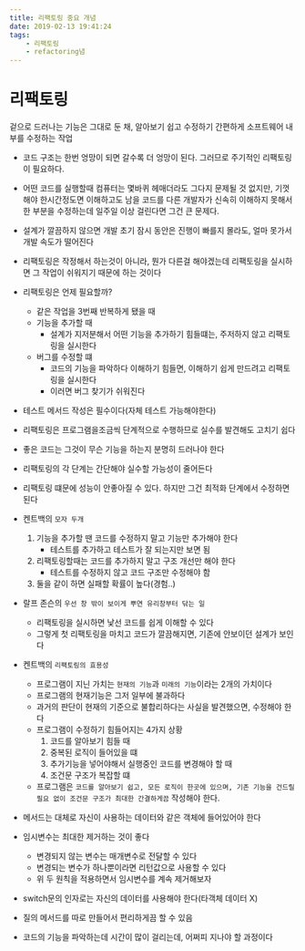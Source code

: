 ```yaml
---
title: 리팩토링 중요 개념  
date: 2019-02-13 19:41:24
tags:
    - 리팩토링
    - refactoring념
---
```


# 리팩토링 
겉으로 드러나는 기능은 그대로 둔 채, 알아보기 쉽고 수정하기 간편하게 소프트웨어 내부를 수정하는 작업  

- 코드 구조는 한번 엉망이 되면 갈수록 더 엉망이 된다. 그러므로 주기적인 리팩토링이 필요하다.  
- 어떤 코드를 실행할때 컴퓨터는 몇바퀴 헤매더라도 그다지 문제될 것 없지만, 기껏해야 한시간정도면 이해하고도 남을 코드를 다른 개발자가 신속히 이해하지 못해서 한 부분을 수정하는데 일주일 이상 걸린다면 그건 큰 문제다.  
- 설계가 깔끔하지 않으면 개발 초기 잠시 동안은 진행이 빠를지 몰라도, 얼마 못가서 개발 속도가 떨어진다  
- 리팩토링은 작정해서 하는것이 아니라, 뭔가 다른걸 해야겠는데 리팩토링을 실시하면 그 작업이 쉬워지기 때문에 하는 것이다  
- 리팩토링은 언제 필요할까?  
    - 같은 작업을 3번째 반복하게 됐을 때  
    - 기능을 추가할 때  
        - 설계가 지저분해서 어떤 기능을 추가하기 힘들떄는, 주저하지 않고 리팩토링을 실시한다  
    - 버그를 수정할 떄  
        - 코드의 기능을 파악하다 이해하기 힘들면, 이해하기 쉽게 만드려고 리팩토링을 실시한다  
        - 이러면 버그 찾기가 쉬워진다  
- 테스트 메서드 작성은 필수이다(자체 테스트 가능해야한다)  
- 리팩토링은 프로그램을조금씩 단계적으로 수행하므로 실수를 발견해도 고치기 쉽다  
- 좋은 코드는 그것이 무슨 기능을 하는지 분명히 드러나야 한다  
- 리팩토링의 각 단계는 간단해야 실수할 가능성이 줄어든다  
- 리팩토링 떄문에 성능이 안좋아질 수 있다. 하지만 그건 최적화 단계에서 수정하면 된다  

- 켄트백의 `모자 두개`
    1. 기능을 추가할 땐 코드를 수정하지 말고 기능만 추가해야 한다  
        - 테스트를 추가하고 테스트가 잘 되는지만 보면 됨  
    2. 리팩토링할때는 코드를 추가하지 말고 구조 개선만 해야 한다  
        - 테스트를 수정하지 않고 코드 구조만 수정해야 함  
    3. 둘을 같이 하면 실패할 확률이 높다(경험..)  

- 랄프 존슨의 `우선 창 밖이 보이게 뿌연 유리창부터 닦는 일`  
    - 리팩토링을 실시하면 낯선 코드를 쉽게 이해할 수 있다  
    - 그렇게 첫 리팩토링을 마치고 코드가 깔끔해지면, 기존에 안보이던 설계가 보인다  

- 켄트백의 `리팩토링의 효용성`  
    - 프로그램이 지닌 가치는 `현재의 기능`과 `미래의 기능`이라는 2개의 가치이다  
    - 프로그램의 현재기능은 그저 일부에 불과하다  
    - 과거의 판단이 현재의 기준으로 불합리하다는 사실을 발견했으면, 수정해야 한다  
    - 프로그램이 수정하기 힘들어지는 4가지 상황  
        1. 코드를 알아보기 힘들 때  
        2. 중복된 로직이 들어있을 떄  
        3. 추가기능을 넣어야해서 실행중인 코드를 변경해야 할 때  
        4. 조건문 구조가 복잡할 떄  
    - 프로그램은 `코드를 알아보기 쉽고, 모든 로직이 한곳에 있으며, 기존 기능을 건드릴 필요 없이 조건문 구조가 최대한 간결하게끔` 작성해야 한다.  

- 메서드는 대체로 자신이 사용하는 데이터와 같은 객체에 들어있어야 한다  
- 임시변수는 최대한 제거하는 것이 좋다  
    - 변경되지 않는 변수는 매개변수로 전달할 수 있다  
    - 변경되는 변수가 하나뿐이라면 리턴값으로 사용할 수 있다  
    - 위 두 원칙을 적용하면서 임시변수를 계속 제거해보자  
- switch문의 인자로는 자신의 데이터를 사용해야 한다(타객체 데이터 X)  
- 질의 메서드를 따로 만들어서 편리하게끔 할 수 있음  
- 코드의 기능을 파악하는데 시간이 많이 걸리는데, 어쩌피 지나야 할 과정이다  



<!-- more -->